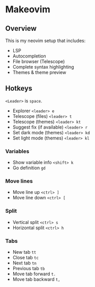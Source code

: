# Makeovim

## Overview

This is my neovim setup that includes:

- LSP
- Autocompletion
- File browser (Telescope)
- Complete syntax highlighting
- Themes & theme preview

## Hotkeys

`<Leader>` is `space`.

- Explorer `<leader> e`
- Telescope (files) `<leader> t`
- Telescope (themes) `<leader> kt`
- Suggest fix (if available) `<leader> r`
- Set dark mode (themes) `<leader> kd`
- Set light mode (themes) `<leader> kl`

### Variables

- Show variable info `<shift> k`
- Go definition `gd`

### Move lines

- Move line up `<ctrl> ]`
- Move line down `<ctrl> [`

### Split

- Vertical split `<ctrl> s`
- Horizontal split `<ctrl> h`

### Tabs

- New tab `tt`
- Close tab `tc`
- Next tab `tn`
- Previous tab `tb`
- Move tab forward `t.`
- Move tab backward `t,`
